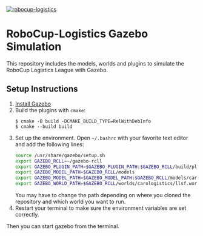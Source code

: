 [![robocup-logistics](https://circleci.com/gh/robocup-logistics/gazebo-rcll.svg?style=shield)](https://app.circleci.com/pipelines/github/robocup-logistics/gazebo-rcll)

# RoboCup-Logistics Gazebo Simulation

This repository includes the models, worlds and plugins to simulate the RoboCup Logistics League with Gazebo.

## Setup Instructions

1. [Install Gazebo](http://gazebosim.org/tutorials?cat=install)
2. Build the plugins with `cmake`:
   ```
   $ cmake -B build -DCMAKE_BUILD_TYPE=RelWithDebInfo
   $ cmake --build build
   ```
3. Set up the environment. Open `~/.bashrc` with your favorite text editor and add the following lines:
   ```bash
   source /usr/share/gazebo/setup.sh
   export GAZEBO_RCLL=~/gazebo-rcll
   export GAZEBO_PLUGIN_PATH=$GAZEBO_PLUGIN_PATH:$GAZEBO_RCLL/build/plugins
   export GAZEBO_MODEL_PATH=$GAZEBO_RCLL/models
   export GAZEBO_MODEL_PATH=$GAZEBO_MODEL_PATH:$GAZEBO_RCLL/models/carologistics
   export GAZEBO_WORLD_PATH=$GAZEBO_RCLL/worlds/carologistics/llsf.world
   ```
   You may have to change the path depending on where you cloned the repository and which world you want to run.
4. Restart your terminal to make sure the environment variables are set correctly.

Then you can start gazebo from the terminal.

